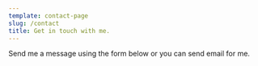 ```yaml
---
template: contact-page
slug: /contact
title: Get in touch with me.
---
```

Send me a message using the form below or you can send email for me.